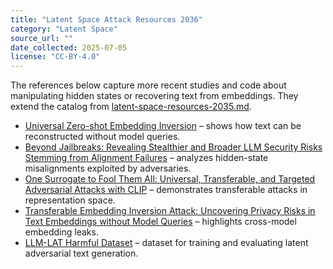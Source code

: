 ```yaml
---
title: "Latent Space Attack Resources 2036"
category: "Latent Space"
source_url: ""
date_collected: 2025-07-05
license: "CC-BY-4.0"
---
```


The references below capture more recent studies and code about manipulating hidden states or recovering text from embeddings.
They extend the catalog from [latent-space-resources-2035.md](latent-space-resources-2035.md).

- [Universal Zero-shot Embedding Inversion](https://arxiv.org/abs/2504.00147) – shows how text can be reconstructed without model queries.
- [Beyond Jailbreaks: Revealing Stealthier and Broader LLM Security Risks Stemming from Alignment Failures](https://arxiv.org/abs/2506.07402) – analyzes hidden-state misalignments exploited by adversaries.
- [One Surrogate to Fool Them All: Universal, Transferable, and Targeted Adversarial Attacks with CLIP](https://arxiv.org/abs/2505.19840) – demonstrates transferable attacks in representation space.
- [Transferable Embedding Inversion Attack: Uncovering Privacy Risks in Text Embeddings without Model Queries](https://arxiv.org/abs/2406.10280) – highlights cross-model embedding leaks.
- [LLM-LAT Harmful Dataset](https://huggingface.co/datasets/LLM-LAT/harmful-dataset) – dataset for training and evaluating latent adversarial text generation.
